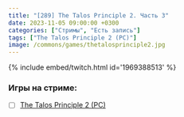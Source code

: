 ```yaml
---
title: "[289] The Talos Principle 2. Часть 3"
date: 2023-11-05 09:00:00 +0300
categories: ["Стримы", "Есть запись"]
tags: ["The Talos Principle 2 (PC)"]
image: /commons/games/thetalosprinciple2.jpg
---
```


{% include embed/twitch.html id='1969388513' %}

### Игры на стриме:
+ [ ] [The Talos Principle 2 (PC)](/tags/the-talos-principle-2-pc)

